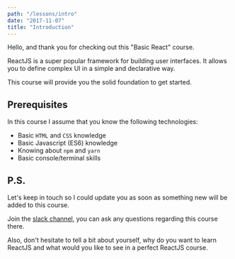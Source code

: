 ```yaml
---
path: "/lessons/intro"
date: "2017-11-07"
title: "Introduction"
---
```


Hello, and thank you for checking out this "Basic React" course.

ReactJS is a super popular framework for building user interfaces. It allows you to define complex UI in a simple and declarative way.

This course will provide you the solid foundation to get started.

## Prerequisites

In this course I assume that you know the following technologies:

* Basic `HTML` and `CSS` knowledge
* Basic Javascript (ES6) knowledge
* Knowing about `npm` and `yarn`
* Basic console/terminal skills

## P.S.

Let's keep in touch so I could update you as soon as something new will be added to this course.

Join the [slack channel](https://join.slack.com/t/frontendartisans/shared_invite/enQtMzM1MjM3ODYyMDY1LWUwYzM4ZDc5ZDU1MjY1ZWM2OWZmNWUzZmZlNGJhOGRiYzA1ZmFiZDBkZDg2YmI3MzMyNTcxODVhZjgzMjNiZjc), you can ask any questions regarding this course there. 

Also, don't hesitate to tell a bit about yourself, why do you want to learn ReactJS and what would you like to see in a perfect ReactJS course.
